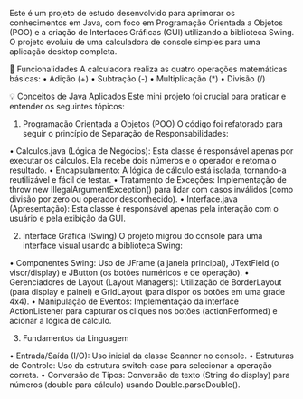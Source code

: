 Este é um projeto de estudo desenvolvido para aprimorar os conhecimentos em Java, com foco em Programação Orientada a Objetos (POO) e a criação de Interfaces Gráficas (GUI) utilizando a biblioteca Swing.
O projeto evoluiu de uma calculadora de console simples para uma aplicação desktop completa.

🚀 Funcionalidades
A calculadora realiza as quatro operações matemáticas básicas:
• Adição (+)
• Subtração (-)
• Multiplicação (*)
• Divisão (/)

💡 Conceitos de Java Aplicados
Este mini projeto foi crucial para praticar e entender os seguintes tópicos:

1. Programação Orientada a Objetos (POO)
O código foi refatorado para seguir o princípio de Separação de Responsabilidades:

• Calculos.java (Lógica de Negócios): Esta classe é responsável apenas por executar os cálculos. Ela recebe dois números e o operador e retorna o resultado.
• Encapsulamento: A lógica de cálculo está isolada, tornando-a reutilizável e fácil de testar.
• Tratamento de Exceções: Implementação de throw new IllegalArgumentException() para lidar com casos inválidos (como divisão por zero ou operador desconhecido).
• Interface.java (Apresentação): Esta classe é responsável apenas pela interação com o usuário e pela exibição da GUI.

2. Interface Gráfica (Swing)
O projeto migrou do console para uma interface visual usando a biblioteca Swing:

• Componentes Swing: Uso de JFrame (a janela principal), JTextField (o visor/display) e JButton (os botões numéricos e de operação).
• Gerenciadores de Layout (Layout Managers): Utilização de BorderLayout (para display e painel) e GridLayout (para dispor os botões em uma grade 4x4).
• Manipulação de Eventos: Implementação da interface ActionListener para capturar os cliques nos botões (actionPerformed) e acionar a lógica de cálculo.

3. Fundamentos da Linguagem

• Entrada/Saída (I/O): Uso inicial da classe Scanner no console.
• Estruturas de Controle: Uso da estrutura switch-case para selecionar a operação correta.
• Conversão de Tipos: Conversão de texto (String do display) para números (double para cálculo) usando Double.parseDouble().
